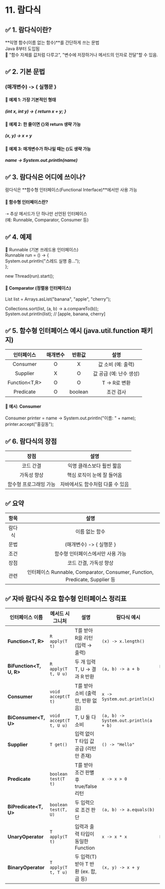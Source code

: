# 11. 람다식

## ✅ 1. 람다식이란?
**익명 함수(이름 없는 함수)**를 간단하게 쓰는 문법  
Java 8부터 도입됨  
📌 "함수 자체를 값처럼 다루고", "변수에 저장하거나 메서드의 인자로 전달"할 수 있음.  

## ✅ 2. 기본 문법
### (매개변수) -> { 실행문 }
#### 🔹 예제 1: 가장 기본적인 형태
##### (int x, int y) -> { return x + y; }
#### 🔹 예제 2: 한 줄이면 {}와 return 생략 가능
##### (x, y) -> x + y
#### 🔹 예제 3: 매개변수가 하나일 때는 ()도 생략 가능
##### name -> System.out.println(name)

## ✅ 3. 람다식은 어디에 쓰이나?  
람다식은 **함수형 인터페이스(Functional Interface)**에서만 사용 가능  

#### 📌 함수형 인터페이스란?   
➝ 추상 메서드가 단 하나만 선언된 인터페이스  
(예: Runnable, Comparator<T>, Consumer<T> 등)  

## ✅ 4. 예제  
🔹 Runnable (기본 쓰레드용 인터페이스)  
Runnable run = () -> {  
    System.out.println("스레드 실행 중...");  
};  
  
new Thread(run).start();  
#### 🔹 Comparator (정렬용 인터페이스)  
 List<String> list = Arrays.asList("banana", "apple", "cherry");  
  
Collections.sort(list, (a, b) -> a.compareTo(b));  
System.out.println(list);  // [apple, banana, cherry]  

## ✅ 5. 함수형 인터페이스 예시 (java.util.function 패키지)
|인터페이스	|매개변수	|반환값	|설명|
|:----:|:----:|:----:|:----:|
|Consumer<T>	|O	|X|	값 소비 (예: 출력)|
|Supplier<T>	|X	|O|	값 공급 (예: 난수 생성)|
|Function<T,R>	|O|	O|	T → R로 변환|
|Predicate<T>	|O|	boolean|	조건 검사|

#### 🔹 예시: Consumer<String>  
Consumer<String> printer = name -> System.out.println("이름: " + name);  
printer.accept("홍길동");  

## ✅ 6. 람다식의 장점
|장점|	설명|
|:----:|:----:|
|코드 간결|	익명 클래스보다 훨씬 짧음|
|가독성 향상|	핵심 로직이 눈에 잘 들어옴|
|함수형 프로그래밍 가능|	자바에서도 함수처럼 다룰 수 있음|

## ✅ 요약
|항목|	설명|
|:----:|:----:|
|람다식	|이름 없는 함수|
|문법	|(매개변수) -> { 실행문 }|
|조건|	함수형 인터페이스에서만 사용 가능|
|장점	|코드 간결, 가독성 향상|
|관련 |인터페이스	Runnable, Comparator, Consumer, Function, Predicate, Supplier 등|

## ✅ 자바 람다식 주요 함수형 인터페이스 정리표

| 인터페이스 이름                 | 메서드 시그니처                | 설명                           | 람다식 예시                                | 메서드 참조 예시                   |
| ------------------------ | ----------------------- | ---------------------------- | ------------------------------------- | --------------------------- |
| **Function\<T, R>**      | `R apply(T t)`          | T를 받아 R을 리턴 (입력 → 출력)        | `(x) -> x.length()`                   | `String::length`            |
| **BiFunction\<T, U, R>** | `R apply(T t, U u)`     | 두 개 입력 T, U → 결과 R 반환        | `(a, b) -> a + b`                     | `Math::pow` (예: `pow(2,3)`) |
| **Consumer<T>**          | `void accept(T t)`      | T를 받아 소비 (출력만, 반환 없음)        | `x -> System.out.println(x)`          | `System.out::println`       |
| **BiConsumer\<T, U>**    | `void accept(T t, U u)` | T, U 둘 다 소비                  | `(a, b) -> System.out.println(a + b)` | 없음 (직접 정의 필요)               |
| **Supplier<T>**          | `T get()`               | 입력 없이 T 타입 값 공급 (리턴만 존재)     | `() -> "Hello"`                       | `String::new`               |
| **Predicate<T>**         | `boolean test(T t)`     | T를 받아 조건 판별 후 true/false 리턴  | `x -> x > 0`                          | `Objects::isNull`           |
| **BiPredicate\<T, U>**   | `boolean test(T, U)`    | 두 입력으로 조건 판단                 | `(a, b) -> a.equals(b)`               | `String::equals`            |
| **UnaryOperator<T>**     | `T apply(T t)`          | 입력과 출력 타입이 동일한 Function      | `x -> x * x`                          | `Math::sqrt`                |
| **BinaryOperator<T>**    | `T apply(T t, T u)`     | 두 입력(T) 받아 T 반환 (ex. 합, 곱 등) | `(x, y) -> x + y`                     | `Integer::sum`              |


